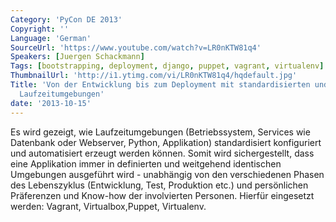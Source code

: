 ```yaml
---
Category: 'PyCon DE 2013'
Copyright: ''
Language: 'German'
SourceUrl: 'https://www.youtube.com/watch?v=LR0nKTW81q4'
Speakers: [Juergen Schackmann]
Tags: [bootstrapping, deployment, django, puppet, vagrant, virtualenv]
ThumbnailUrl: 'http://i1.ytimg.com/vi/LR0nKTW81q4/hqdefault.jpg'
Title: 'Von der Entwicklung bis zum Deployment mit standardisierten und konfigurierbaren
  Laufzeitumgebungen'
date: '2013-10-15'
---
```

Es wird gezeigt, wie Laufzeitumgebungen (Betriebssystem, Services wie Datenbank oder Webserver, Python, Applikation) standardisiert konfiguriert und automatisiert erzeugt werden können. Somit wird sichergestellt, dass eine Applikation immer in definierten und weitgehend identischen Umgebungen ausgeführt wird - unabhängig von den verschiedenen Phasen des Lebenszyklus (Entwicklung, Test, Produktion etc.) und persönlichen Präferenzen und Know-how der involvierten Personen.  Hierfür eingesetzt werden: Vagrant, Virtualbox,Puppet, Virtualenv.

